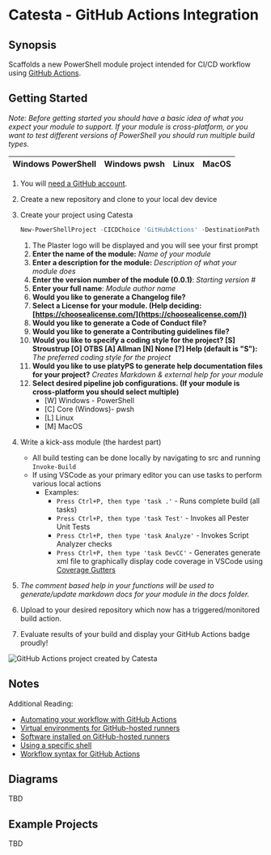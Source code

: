 # Catesta - GitHub Actions Integration

## Synopsis

Scaffolds a new PowerShell module project intended for CI/CD workflow using  [GitHub Actions](https://help.github.com/actions).

## Getting Started

*Note: Before getting started you should have a basic idea of what you expect your module to support. If your module is cross-platform, or you want to test different versions of PowerShell you should run multiple build types.*

| Windows PowerShell  | Windows pwsh | Linux | MacOS |
| ------------- | ------------- | ------------- | ------------- |

1. You will [need a GitHub account](https://github.com/join).
1. Create a new repository and clone to your local dev device
1. Create your project using Catesta

    ```powershell
    New-PowerShellProject -CICDChoice 'GitHubActions' -DestinationPath c:\path\GitHubActions
    ```

    1. The Plaster logo will be displayed and you will see your first prompt
    1. **Enter the name of the module:** *Name of your module*
    1. **Enter a description for the module:** *Description of what your module does*
    1. **Enter the version number of the module (0.0.1)**: *Starting version #*
    1. **Enter your full name**: *Module author name*
    1. **Would you like to generate a Changelog file?**
    1. **Select a License for your module. (Help deciding: [https://choosealicense.com/](https://choosealicense.com/))**
    1. **Would you like to generate a Code of Conduct file?**
    1. **Would you like to generate a Contributing guidelines file?**
    1. **Would you like to specify a coding style for the project? [S] Stroustrup  [O] OTBS  [A] Allman  [N] None  [?] Help (default is "S"):** *The preferred coding style for the project*
    1. **Would you like to use platyPS to generate help documentation files for your project?** *Creates Markdown & external help for your module*
    1. **Select desired pipeline job configurations. (If your module is cross-platform you should select multiple)**
        * [W] Windows - PowerShell
        * [C] Core (Windows)- pwsh
        * [L] Linux
        * [M] MacOS
1. Write a kick-ass module (the hardest part)
    * All build testing can be done locally by navigating to src and running ```Invoke-Build```
    * If using VSCode as your primary editor you can use tasks to perform various local actions
      * Examples:
        * ```Press Ctrl+P, then type 'task .'``` - Runs complete build (all tasks)
        * ```Press Ctrl+P, then type 'task Test'``` - Invokes all Pester Unit Tests
        * ```Press Ctrl+P, then type 'task Analyze'``` - Invokes Script Analyzer checks
        * ```Press Ctrl+P, then type 'task DevCC'``` - Generates generate xml file to graphically display code coverage in VSCode using [Coverage Gutters](https://marketplace.visualstudio.com/items?itemName=ryanluker.vscode-coverage-gutters)
1. *The comment based help in your functions will be used to generate/update markdown docs for your module in the docs folder.*
1. Upload to your desired repository which now has a triggered/monitored build action.
1. Evaluate results of your build and display your GitHub Actions badge proudly!

![GitHub Actions project created by Catesta](../media/GHActions/github_actions.PNG "GitHub Actions project created by Catesta")

## Notes

Additional Reading:

* [Automating your workflow with GitHub Actions](https://help.github.com/en/actions/automating-your-workflow-with-github-actions)
* [Virtual environments for GitHub-hosted runners](https://help.github.com/en/actions/automating-your-workflow-with-github-actions/virtual-environments-for-github-hosted-runners)
* [Software installed on GitHub-hosted runners](https://help.github.com/en/actions/automating-your-workflow-with-github-actions/software-installed-on-github-hosted-runners)
* [Using a specific shell](https://help.github.com/en/actions/automating-your-workflow-with-github-actions/workflow-syntax-for-github-actions#using-a-specific-shell)
* [Workflow syntax for GitHub Actions](https://help.github.com/en/actions/automating-your-workflow-with-github-actions/workflow-syntax-for-github-actions)

## Diagrams

TBD

## Example Projects

TBD
